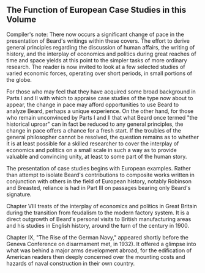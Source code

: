 ## The Function of European Case Studies in this Volume

Compiler's note: There now occurs a significant change
of pace in the presentation of Beard's writings within
these covers. The effort to derive general principles regarding
the discussion of human affairs, the writing of
history, and the interplay of economics and politics during
great reaches of time and space yields at this point to the
simpler tasks of more ordinary research. The reader is
now invited to look at a few selected studies of varied
economic forces, operating over short periods, in small portions
of the globe.

For those who may feel that they have acquired some
broad background in Parts I and II with which to appraise
case studies of the type now about to appear, the change
in pace may afford opportunities to use Beard to analyze
Beard, perhaps a unique experience. On the other hand,
for those who remain unconvinced by Parts I and II that
what Beard once termed "the historical uproar" can in
fact be reduced to any general principles, the change in
pace offers a chance for a fresh start. If the troubles of the
general philosopher cannot be resolved, the question remains
as to whether it is at least possible for a skilled researcher
to cover the interplay of economics and politics
on a small scale in such a way as to provide valuable and
convincing unity, at least to some part of the human story.

The presentation of case studies begins with European
examples. Rather than attempt to isolate Beard's contributions
to composite works written in conjunction with
others in the field of European history, notably Robinson
and Breasted, reliance is had in Part III on passages bearing
only Beard's signature.

Chapter VIII treats of the interplay of economics and
politics in Great Britain during the transition from feudalism
to the modern factory system. It is a direct outgrowth
of Beard's personal visits to British manufacturing areas
and his studies in English history, around the turn of the
century in 1900.

Chapter IX, "The Rise of the German Navy," appeared
shortly before the Geneva Conference on disarmament
met, in 1932). It offered a glimpse into what was behind a
major arms development abroad, for the edification of
American readers then deeply concerned over the mounting
costs and hazards of naval construction in their own
country.
